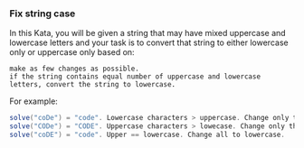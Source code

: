 ### Fix string case

In this Kata, you will be given a string that may have mixed uppercase and lowercase letters and your task is to convert that string to either lowercase only or uppercase only based on:

    make as few changes as possible.
    if the string contains equal number of uppercase and lowercase letters, convert the string to lowercase.

For example:
```c#
solve("coDe") = "code". Lowercase characters > uppercase. Change only the "D" to lowercase.
solve("CODe") = "CODE". Uppercase characters > lowecase. Change only the "e" to uppercase.
solve("coDE") = "code". Upper == lowercase. Change all to lowercase.
